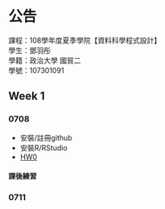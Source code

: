 ﻿# 公告

課程：108學年度夏季學院【資料科學程式設計】  
學生：鄧羽彤  
學籍：政治大學 國貿二  
學號：107301091  

## Week 1
### 0708
* 安裝/註冊github  
* 安裝R/RStudio  
* [HW0](https://www.google.com.tw/)
#### 課後練習
### 0711